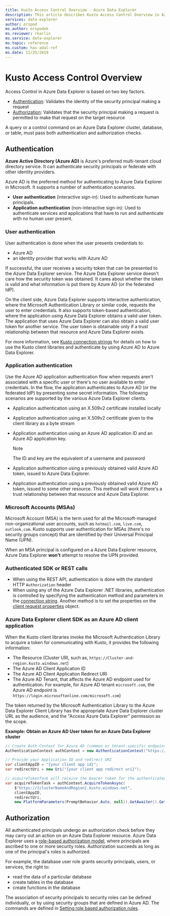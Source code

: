 ```yaml
---
title: Kusto Access Control Overview - Azure Data Explorer
description: This article describes Kusto Access Control Overview in Azure Data Explorer.
services: data-explorer
author: orspod
ms.author: orspodek
ms.reviewer: rkarlin
ms.service: data-explorer
ms.topic: reference
ms.custom: has-adal-ref
ms.date: 11/25/2019
---
```

# Kusto Access Control Overview

Access Control in Azure Data Explorer is based on two key factors.
* [Authentication](#authentication): Validates the identity of the security principal making a request
* [Authorization](#authorization): Validates that the security principal making a request is permitted to make that request on the target resource

A query or a control command on an Azure Data Explorer cluster, database, or table, must pass both authentication and authorization checks.

## Authentication

**Azure Active Directory (Azure AD)** is Azure's preferred multi-tenant cloud directory service. It can authenticate security principals or federate with other identity providers.

Azure AD is the preferred method for authenticating to Azure Data Explorer in Microsoft. It supports a number of authentication scenarios.
* **User authentication** (interactive sign-in): Used to authenticate human principals.
* **Application authentication** (non-interactive sign-in): Used to authenticate services and applications that have to run and authenticate with no human user present.

### User authentication

User authentication is done when the user presents credentials to:
* Azure AD 
* an identity provider that works with Azure AD

If successful, the user receives a security token that can be presented to the Azure Data Explorer service. The Azure Data Explorer service doesn't care how the security token was obtained. It cares about whether the token is valid and what information is put there by Azure AD (or the federated IdP).

On the client side, Azure Data Explorer supports interactive authentication, where the Microsoft Authentication Library or similar code, requests the user to enter credentials. It also supports token-based authentication, where the application using Azure Data Explorer obtains a valid user token. 
The application that uses Azure Data Explorer can also obtain a valid user token for another service. The user token is obtainable only if a trust relationship between that resource and Azure Data Explorer exists.

For more information, see [Kusto connection strings](../../api/connection-strings/kusto.md) for details on how to use the Kusto client libraries and authenticate by using Azure AD to Azure Data Explorer.

### Application authentication

Use the Azure AD application authentication flow when requests aren't associated with a specific user or there's no user available to enter credentials. In the flow, the application authenticates to Azure AD (or the federated IdP) by presenting some secret information. The following scenarios are supported by the various Azure Data Explorer clients.

* Application authentication using an X.509v2 certificate installed locally
* Application authentication using an X.509v2 certificate given to the client library as a byte stream
* Application authentication using an Azure AD application ID and an Azure AD application key.

    > [!NOTE] 
    > The ID and key are the equivalent of a username and password

* Application authentication using a previously obtained valid Azure AD token, issued to Azure Data Explorer.
* Application authentication using a previously obtained valid Azure AD token, issued to some other resource. This method will work if there's a trust relationship between that resource and Azure Data Explorer.

### Microsoft Accounts (MSAs)

Microsoft Account (MSA) is the term used for all the Microsoft-managed non-organizational user accounts, such as `hotmail.com`, `live.com`, `outlook.com`.
Kusto supports user authentication for MSAs (there's no security groups concept) that are identified by their Universal Principal Name (UPN).

When an MSA principal is configured on a Azure Data Explorer resource, Azure Data Explorer **won't** attempt to resolve the UPN provided.

### Authenticated SDK or REST calls

* When using the REST API, authentication is done with the standard HTTP `Authorization` header
* When using any of the Azure Data Explorer .NET libraries, authentication is controlled by specifying the authentication method and parameters in the [connection string](../../api/connection-strings/kusto.md). Another method is to set the properties on the [client request properties](../../api/netfx/request-properties.md) object.

### Azure Data Explorer client SDK as an Azure AD client application

When the Kusto client libraries invoke the Microsoft Authentication Library to acquire a token for communicating with Kusto, it provides the following information:

* The Resource (Cluster URI, such as, `https://Cluster-and-region.kusto.windows.net`)
* The Azure AD Client Application ID
* The Azure AD Client Application Redirect URI
* The Azure AD Tenant, that affects the Azure AD endpoint used for authentication. For example, for Azure AD tenant `microsoft.com`, the Azure AD endpoint is `https://login.microsoftonline.com/microsoft.com`)

The token returned by the Microsoft Authentication Library to the Azure Data Explorer Client Library has the appropriate Azure Data Explorer cluster URL as the audience, and the "Access Azure Data Explorer" permission as the scope.

**Example: Obtain an Azure AD User token for an Azure Data Explorer cluster**

```csharp
// Create Auth Context for Azure AD (common or tenant-specific endpoint):
AuthenticationContext authContext = new AuthenticationContext("https://login.microsoftonline.com/{Azure AD TenantID or name}");

// Provide your Application ID and redirect URI
var clientAppID = "{your client app id}";
var redirectUri = new Uri("{your client app redirect uri}");

// acquireTokenTask will receive the bearer token for the authenticated user
var acquireTokenTask = authContext.AcquireTokenAsync(
    $"https://{clusterNameAndRegion}.kusto.windows.net",
    clientAppID,
    redirectUri,
    new PlatformParameters(PromptBehavior.Auto, null)).GetAwaiter().GetResult();
```

## Authorization

All authenticated principals undergo an authorization check before they may carry out an action on an Azure Data Explorer resource.
Azure Data Explorer uses a [role-based authorization model](role-based-authorization.md), where principals are ascribed to one or more security roles. Authorization succeeds as long as one of the principal's roles is authorized.

For example, the database user role grants security principals, users, or services, the right to:
* read the data of a particular database
* create tables in the database
* create functions in the database

The association of security principals to security roles can be defined individually,
or by using security groups that are defined in Azure AD. The commands are defined in [Setting role based authorization rules](../security-roles.md).
